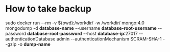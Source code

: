 # How to take backup 

sudo docker run 
--rm -v $(pwd):/workdir/ 
-w /workdir/ mongo:4.0 
mongodump 
-d **database-name** 
--username **database-root-username** 
--password **database-root-password** 
--host **database-ip**:27017 
--authenticationDatabase admin 
--authenticationMechanism SCRAM-SHA-1 
--gzip -o **dump-name**
